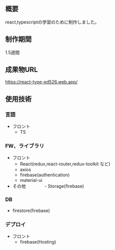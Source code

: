 ## 概要
react,typescriptの学習のために制作しました。
## 制作期間
1.5週間
## 成果物URL
https://react-type-ed526.web.app/
## 使用技術
### 言語

- フロント
  - TS

### FW、ライブラリ

- フロント
  - React(redux,react-router,redux-toolkit など)
  - axios
  - firebase(authentication)
  - material-ui
- その他
　　　　- Storage(firebase)

### DB

- firestore(firebase)

### デプロイ

- フロント
  - firebase(Hosting)
